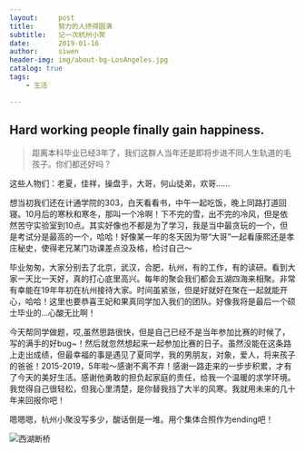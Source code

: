 ```yaml
---
layout:     post
title:      努力的人终得圆满
subtitle:   记一次杭州小聚
date:       2019-01-16
author:     siwen
header-img: img/about-bg-LosAngeles.jpg
catalog: true
tags:
    - 生活

---
```


## Hard working people finally gain happiness.
> 距离本科毕业已经3年了，我们这群人当年还是即将步进不同人生轨道的毛孩子。你们都还好吗？
   
   这些人物们：老夏，佳祥，操盘手，大哥，何山徒弟，欢哥......
   
   想当初我们还在计通学院的303，白天看看书，中午一起吃饭，晚上同路打道回寝。10月后的寒秋和寒冬，那叫一个冷啊！下不完的雪，出不完的冷风，但是依然苦守实验室到10点。其实好像也不都是为了学习，我是当中最贪玩的一个，但是考试分是最高的一个，哈哈！好像某一年的冬天因为带“大哥”一起看康熙还是孝庄秘史，使得老兄某门功课差点没及格，检讨自己～
   
   毕业匆匆，大家分别去了北京，武汉，合肥，杭州，有的工作，有的读研。看到大家一天比一天好，真的打心底里高兴。每年的聚会我们都会五湖四海来相聚。非常有幸能在19年年初在杭州接待大家。时间虽紧张，但是好就好在聚在一起就能开心，哈哈！这里也要恭喜王妃和果真同学加入我们的团队。好像我将是最后一个硕士毕业的...心酸无比啊！
   
   今天帮同学做题，哎,虽然思路很快，但是自己已经不是当年参加比赛的时候了，写的满手的好bug~！然后就忽然想起来一起参加比赛的日子。虽然没能在这条路上走出成绩，但最幸福的事是遇见了夏同学，我的男朋友，对象，爱人，将来孩子的爸爸！2015-2019，5年啦～感谢不离不弃！感谢一路走来的一步步积累，才有了今天的美好生活。感谢他勇敢的担负起家庭的责任，给我一个温暖的求学环境。我觉得自己很轻松，但我心里清楚，是你替我挡了大半的风寒。我就用未来的几十年来回报你吧！
   
   嗯嗯嗯，杭州小聚没写多少，酸话倒是一堆。用个集体合照作为ending吧！
  
  ![西湖断桥](../../../../../../../../../img/xihu.jpg)
  

